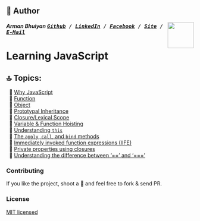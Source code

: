 ## 📝 Author
[<img src="https://media.licdn.com/dms/image/C5103AQE3SdZqmIyW0A/profile-displayphoto-shrink_200_200/0?e=1533168000&v=beta&t=reTZbwaCbB9R9V47Q9XiBGgGpY6_dS0KSK_gA8WsVCc" align="right" height="70" width="70">](http://armanbhuiyan.com)

##### Arman Bhuiyan <kbd>[Github](https://github.com/arman37) / [LinkedIn](https://www.linkedin.com/in/arman-bhuiyan) / [Facebook](https://www.facebook.com/arman.it37) / [Site](http://armanbhuiyan.com) /  [E-Mail](mailto:arman.it37@gmail.com)</kbd>

# Learning JavaScript

## :top: Topics:
&nbsp; :large_orange_diamond: [Why JavaScript](#why) <br />
&nbsp; :large_orange_diamond: [Function](#function) <br />
&nbsp; :large_orange_diamond: [Object](#object) <br />
&nbsp; :large_orange_diamond: [Prototypal Inheritance](prototype#) <br />
&nbsp; :large_orange_diamond: [Closure/Lexical Scope](#closure) <br />
&nbsp; :large_orange_diamond: [Variable & Function Hoisting](#hoisting) <br />
&nbsp; :large_orange_diamond: [Understanding `this`](#this) <br />
&nbsp; :large_orange_diamond: [The `apply`, `call`, and `bind` methods](#applycallbind) <br />
&nbsp; :large_orange_diamond: [Immediately invoked function expressions (IIFE)](#IIFE) <br />
&nbsp; :large_orange_diamond: [Private properties using closures](#private) <br />
&nbsp; :large_orange_diamond: [Understanding the difference between ‘==’ and ‘===’](#equal) <br />

### Contributing
If you like the project, shoot a :star2: and feel free to fork & send PR.

### License

[MIT licensed](./LICENSE)
